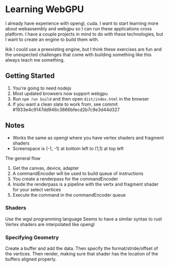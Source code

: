 # Learning WebGPU

I already have experience with opengl, cuda. I want to start learning more about webassembly and webgpu so I can run these applications cross platform.
I have a couple projects in mind to do with these technologies, but I want to create an engine to build them with.

Ikik I could use a preexisting engine, but I think these exercises are fun and the unexpected challenges that come with building something like this always teach me something.

## Getting Started

1. You're going to need nodejs
2. Most updated browsers now support webgpu
3. Run `npm run build` and then open `dist/index.html` in the browser
4. If you want a clean slate to work from, see commit #1933e4c9147dd946c3866bfecd2b7c9e3d44d327

## Notes

- Works the same as opengl where you have vertex shaders and fragment shaders
- Screenspace is (-1, -1) at bottom left to (1,1) at top left

The general flow

1. Get the canvas, device, adapter
2. A commandEncoder will be used to build queue of instructions
3. You create a renderpass for the commandEncoder
4. Inside the renderpass is a pipeline with the vertx and fragment shader for your select vertices
5. Execute the command in the commandEncoder queue

### Shaders

Use the wgsl programming language
Seems to have a similar syntax to rust
Vertex shaders are interpolated like opengl

### Specifying Geometry

Create a buffer and add the data.
Then specify the format/stride/offset of the vertices.
Then render, making sure that shader has the location of the buffers aligned properly.
